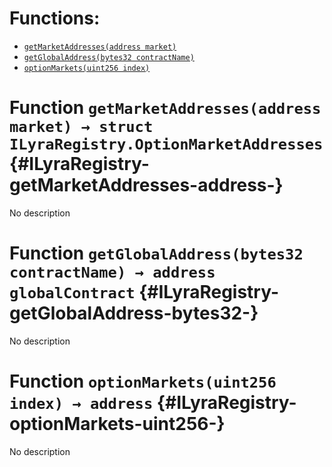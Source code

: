 

# Functions:
- [`getMarketAddresses(address market)`](#ILyraRegistry-getMarketAddresses-address-)
- [`getGlobalAddress(bytes32 contractName)`](#ILyraRegistry-getGlobalAddress-bytes32-)
- [`optionMarkets(uint256 index)`](#ILyraRegistry-optionMarkets-uint256-)



# Function `getMarketAddresses(address market) → struct ILyraRegistry.OptionMarketAddresses` {#ILyraRegistry-getMarketAddresses-address-}
No description




# Function `getGlobalAddress(bytes32 contractName) → address globalContract` {#ILyraRegistry-getGlobalAddress-bytes32-}
No description




# Function `optionMarkets(uint256 index) → address` {#ILyraRegistry-optionMarkets-uint256-}
No description




